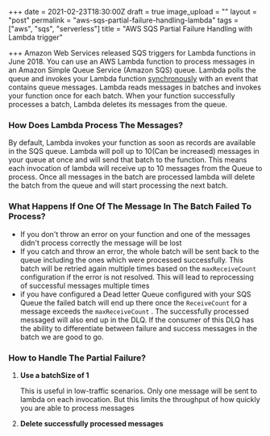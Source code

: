 +++
date = 2021-02-23T18:30:00Z
draft = true
image_upload = ""
layout = "post"
permalink = "aws-sqs-partial-failure-handling-lambda"
tags = ["aws", "sqs", "serverless"]
title = "AWS SQS Partial Failure Handling with Lambda trigger"

+++
Amazon Web Services released SQS triggers for Lambda functions in June 2018. You can use an AWS Lambda function to process messages in an Amazon Simple Queue Service (Amazon SQS) queue. Lambda polls the queue and invokes your Lambda function [synchronously](https://docs.aws.amazon.com/lambda/latest/dg/invocation-sync.html) with an event that contains queue messages. Lambda reads messages in batches and invokes your function once for each batch. When your function successfully processes a batch, Lambda deletes its messages from the queue.

### How Does Lambda Process The Messages?

By default, Lambda invokes your function as soon as records are available in the SQS queue. Lambda will poll up to 10(Can be increased) messages in your queue at once and will send that batch to the function. This means each invocation of lambda will receive up to 10 messages from the Queue to process. Once all messages in the batch are processed lambda will delete the batch from the queue and will start processing the next batch.

### What Happens If One Of The Message In The Batch Failed To Process?

* If you don't throw an error on your function and one of the messages didn't process correctly the message will be lost
* If you catch and throw an error, the whole batch will be sent back to the queue including the ones which were processed successfully.  This batch will be retried again multiple times based on the `maxReceiveCount`  configuration if the error is not resolved. This will lead to reprocessing of successful messages multiple times
* if you have configured a Dead letter Queue configured with your SQS Queue the failed batch will end up there once the  `ReceiveCount` for a message exceeds the `maxReceiveCount` . The successfully processed messaged will also end up in the DLQ. If the consumer of this DLQ has the ability to differentiate between failure and success messages in the batch we are good to go. 

### How to Handle The Partial Failure?

1. **Use a batchSize of 1**

   This is useful in low-traffic scenarios. Only one message will be sent to lambda on each invocation. But this limits the throughput of how quickly you are able to process messages
2. **Delete successfully processed messages**